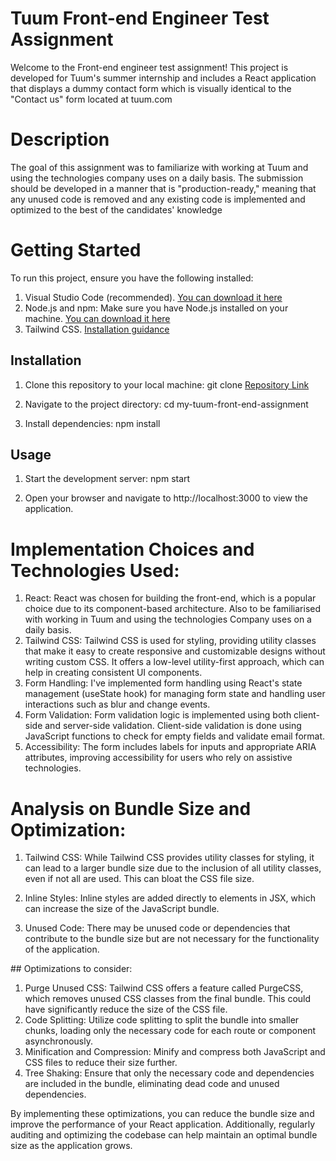 
# Tuum Front-end Engineer Test Assignment


Welcome to the Front-end engineer test assignment! This project is developed for Tuum's summer internship and includes a React application that displays a dummy contact form which is visually identical to the "Contact us" form located at tuum.com 

# Description
The goal of this assignment was to familiarize with working at Tuum and using the technologies company uses on a daily basis. The submission should be developed in a manner that is "production-ready," meaning that any unused code is removed and any existing code is implemented and optimized to the best of the candidates' knowledge

# Getting Started
To run this project, ensure you have the following installed:

1. Visual Studio Code (recommended). [You can download it here](https://code.visualstudio.com/download) 
2. Node.js and npm: Make sure you have Node.js installed on your machine. [You can download it here](https://nodejs.org/en)
3. Tailwind CSS. [Installation guidance](https://tailwindcss.com/docs/installation) 

## Installation
1. Clone this repository to your local machine:
git clone [Repository Link](https://github.com/K444RU/my-tuum-front-end-assignment.git)

2. Navigate to the project directory: cd my-tuum-front-end-assignment

3. Install dependencies:
npm install

## Usage
1. Start the development server:
npm start

2. Open your browser and navigate to http://localhost:3000 to view the application.

# Implementation Choices and Technologies Used:
1. React: React was chosen for building the front-end, which is a popular choice due to its component-based architecture. Also to be familiarised with working in Tuum and using the technologies Company uses on a daily basis.
2. Tailwind CSS: Tailwind CSS is used for styling, providing utility classes that make it easy to create responsive and customizable designs without writing custom CSS. It offers a low-level utility-first approach, which can help in creating consistent UI components.
3. Form Handling: I've implemented form handling using React's state management (useState hook) for managing form state and handling user interactions such as blur and change events.
4. Form Validation: Form validation logic is implemented using both client-side and server-side validation. Client-side validation is done using JavaScript functions to check for empty fields and validate email format.
5. Accessibility: The form includes labels for inputs and appropriate ARIA attributes, improving accessibility for users who rely on assistive technologies.

# Analysis on Bundle Size and Optimization:
1. Tailwind CSS: While Tailwind CSS provides utility classes for styling, it can lead to a larger bundle size due to the inclusion of all utility classes, even if not all are used. This can bloat the CSS file size.

2. Inline Styles: Inline styles are added directly to elements in JSX, which can increase the size of the JavaScript bundle.

3. Unused Code: There may be unused code or dependencies that contribute to the bundle size but are not necessary for the functionality of the application.

## Optimizations to consider:

1. Purge Unused CSS: Tailwind CSS offers a feature called PurgeCSS, which removes unused CSS classes from the final bundle. This could have significantly reduce the size of the CSS file.
2. Code Splitting: Utilize code splitting to split the bundle into smaller chunks, loading only the necessary code for each route or component asynchronously.
3. Minification and Compression: Minify and compress both JavaScript and CSS files to reduce their size further.
4. Tree Shaking: Ensure that only the necessary code and dependencies are included in the bundle, eliminating dead code and unused dependencies.

By implementing these optimizations, you can reduce the bundle size and improve the performance of your React application. Additionally, regularly auditing and optimizing the codebase can help maintain an optimal bundle size as the application grows.







